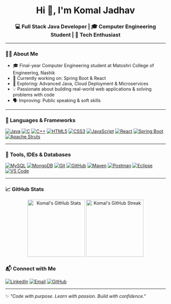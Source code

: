 <h1 align="center">Hi 👋, I'm Komal Jadhav</h1>
<h3 align="center">💻 Full Stack Java Developer | 🎓 Computer Engineering Student | 🚀 Tech Enthusiast</h3>

---

### 👩‍💻 About Me

- 🎓 Final-year Computer Engineering student at Matoshri College of Engineering, Nashik  
- 🔭 Currently working on:   Spring Boot & React  
- 🌱 Exploring: Advanced Java, Cloud Deployment & Microservices  
- 💡 Passionate about building real-world web applications & solving problems with code  
- 🗣 Improving: Public speaking & soft skills  

---

### 🧠 Languages & Frameworks

[![Java](https://img.shields.io/badge/Java-%23007396?style=for-the-badge&logo=java&logoColor=white)](https://www.oracle.com/java/)
[![C](https://img.shields.io/badge/C-%2300599C?style=for-the-badge&logo=c&logoColor=white)](https://en.wikipedia.org/wiki/C_(programming_language))
[![C++](https://img.shields.io/badge/C++-%2300599C?style=for-the-badge&logo=cplusplus&logoColor=white)](https://en.wikipedia.org/wiki/C%2B%2B)
[![HTML5](https://img.shields.io/badge/HTML5-%23E34F26?style=for-the-badge&logo=html5&logoColor=white)](https://developer.mozilla.org/en-US/docs/Web/HTML)
[![CSS3](https://img.shields.io/badge/CSS3-%231572B6?style=for-the-badge&logo=css3&logoColor=white)](https://developer.mozilla.org/en-US/docs/Web/CSS)
[![JavaScript](https://img.shields.io/badge/JavaScript-%23F7DF1E?style=for-the-badge&logo=javascript&logoColor=black)](https://developer.mozilla.org/en-US/docs/Web/JavaScript)
[![React](https://img.shields.io/badge/React-%2361DAFB?style=for-the-badge&logo=react&logoColor=black)](https://reactjs.org/)
[![Spring Boot](https://img.shields.io/badge/SpringBoot-%236DB33F?style=for-the-badge&logo=springboot&logoColor=white)](https://spring.io/projects/spring-boot)
[![Apache Struts](https://img.shields.io/badge/Apache%20Struts-%231E4471?style=for-the-badge&logo=apache&logoColor=white)](https://struts.apache.org/)

---

### 🧰 Tools, IDEs & Databases

[![MySQL](https://img.shields.io/badge/MySQL-%2300f?style=for-the-badge&logo=mysql&logoColor=white)](https://www.mysql.com/)
[![MongoDB](https://img.shields.io/badge/MongoDB-%2347A248?style=for-the-badge&logo=mongodb&logoColor=white)](https://www.mongodb.com/)
[![Git](https://img.shields.io/badge/Git-%23F05032?style=for-the-badge&logo=git&logoColor=white)](https://git-scm.com/)
[![GitHub](https://img.shields.io/badge/GitHub-%2312100E?style=for-the-badge&logo=github&logoColor=white)](https://github.com/)
[![Maven](https://img.shields.io/badge/Maven-%23C71A36?style=for-the-badge&logo=apachemaven&logoColor=white)](https://maven.apache.org/)
[![Postman](https://img.shields.io/badge/Postman-%23FF6C37?style=for-the-badge&logo=postman&logoColor=white)](https://www.postman.com/)
[![Eclipse](https://img.shields.io/badge/Eclipse-IDE-%232C2255?style=for-the-badge&logo=eclipseide&logoColor=white)](https://www.eclipse.org/)
[![VS Code](https://img.shields.io/badge/VS%20Code-%23007ACC?style=for-the-badge&logo=visualstudiocode&logoColor=white)](https://code.visualstudio.com/)

---

### 📈 GitHub Stats

<p align="center">
  <img src="https://github-readme-stats.vercel.app/api?username=komal0032&show_icons=true&theme=radical" alt="Komal's GitHub Stats" height="180"/>
  <img src="https://github-readme-streak-stats.herokuapp.com/?user=komal0032&theme=radical" alt="Komal's GitHub Streak" height="180"/>
</p>

<!---

### 📌 Pinned Projects

🔹 [**Banking Web App**](https://github.com/komal0032/banking-app) – Spring Boot + React | REST APIs, JPA, MySQL  
🔹 [**Iris CH Desktop Assistant**](https://github.com/komal0032/iris-assistant) – Java-based voice/text assistant  
🔹 [**Struts Login Form**](https://github.com/komal0032/struts-login) – MVC-based login with validations  
🔹 [**React Login UI**](https://github.com/komal0032/react-login-ui) – Frontend validation with ‘Remember Me’

--->

### 📬 Connect with Me

[![LinkedIn](https://img.shields.io/badge/-LinkedIn-blue?style=for-the-badge&logo=linkedin&logoColor=white)](https://linkedin.com/in/komal-jadhav-584588275)
[![Email](https://img.shields.io/badge/-Email-%23D14836?style=for-the-badge&logo=gmail&logoColor=white)](mailto:kbjadhav193@gmail.com)
[![GitHub](https://img.shields.io/badge/GitHub-Profile-%2312100E?style=for-the-badge&logo=github&logoColor=white)](https://github.com/komal0032)

---

✨ *"Code with purpose. Learn with passion. Build with confidence."*

